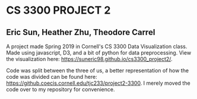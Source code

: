# CS 3300 PROJECT 2

## Eric Sun, Heather Zhu, Theodore Carrel

A project made Spring 2019 in Cornell's CS 3300 Data Visualization class. Made using javascript, D3, and a bit of python for data preprocessing. View the visualization here: https://suneric98.github.io/cs3300_project2/. 

Code was split between the three of us, a better representation of how the code was divided can be found here: https://github.coecis.cornell.edu/tjc233/project2-3300. I merely moved the code over to my repository for convenience.
